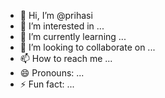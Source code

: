 - 👋 Hi, I’m @prihasi
- 👀 I’m interested in ...
- 🌱 I’m currently learning ...
- 💞️ I’m looking to collaborate on ...
- 📫 How to reach me ...
- 😄 Pronouns: ...
- ⚡ Fun fact: ...

<!---
prihasi/prihasi is a ✨ special ✨ repository because its `README.md` (this file) appears on your GitHub profile.
You can click the Preview link to take a look at your changes.
--->
